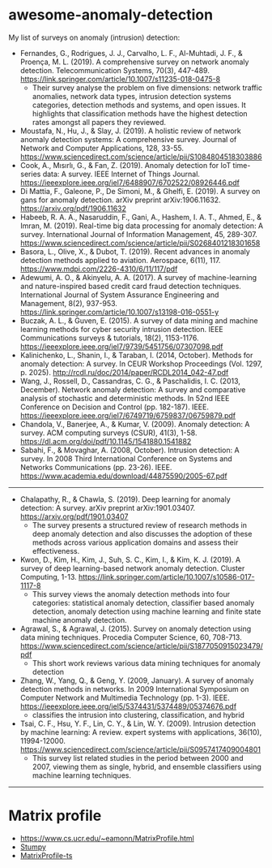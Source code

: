 # awesome-anomaly-detection

My list of surveys on anomaly (intrusion) detection:

* Fernandes, G., Rodrigues, J. J., Carvalho, L. F., Al-Muhtadi, J. F., & Proença, M. L. (2019). A comprehensive survey on network anomaly detection. Telecommunication Systems, 70(3), 447-489. https://link.springer.com/article/10.1007/s11235-018-0475-8
    - Their survey analyse the problem on five dimensions: network traffic anomalies, network data types, intrusion detection systems categories, detection methods and
systems, and open issues. It highlights that classification methods have the highest detection rates amongst all papers they reviewed.
* Moustafa, N., Hu, J., & Slay, J. (2019). A holistic review of network anomaly detection systems: A comprehensive survey. Journal of Network and Computer Applications, 128, 33-55. https://www.sciencedirect.com/science/article/pii/S1084804518303886
* Cook, A., Mısırlı, G., & Fan, Z. (2019). Anomaly detection for IoT time-series data: A survey. IEEE Internet of Things Journal. https://ieeexplore.ieee.org/iel7/6488907/6702522/08926446.pdf
* Di Mattia, F., Galeone, P., De Simoni, M., & Ghelfi, E. (2019). A survey on gans for anomaly detection. arXiv preprint arXiv:1906.11632. https://arxiv.org/pdf/1906.11632
* Habeeb, R. A. A., Nasaruddin, F., Gani, A., Hashem, I. A. T., Ahmed, E., & Imran, M. (2019). Real-time big data processing for anomaly detection: A survey. International Journal of Information Management, 45, 289-307. https://www.sciencedirect.com/science/article/pii/S0268401218301658
* Basora, L., Olive, X., & Dubot, T. (2019). Recent advances in anomaly detection methods applied to aviation. Aerospace, 6(11), 117. https://www.mdpi.com/2226-4310/6/11/117/pdf
* Adewumi, A. O., & Akinyelu, A. A. (2017). A survey of machine-learning and nature-inspired based credit card fraud detection techniques. International Journal of System Assurance Engineering and Management, 8(2), 937-953. https://link.springer.com/article/10.1007/s13198-016-0551-y
* Buczak, A. L., & Guven, E. (2015). A survey of data mining and machine learning methods for cyber security intrusion detection. IEEE Communications surveys & tutorials, 18(2), 1153-1176. https://ieeexplore.ieee.org/iel7/9739/5451756/07307098.pdf
* Kalinichenko, L., Shanin, I., & Taraban, I. (2014, October). Methods for anomaly detection: A survey. In CEUR Workshop Proceedings (Vol. 1297, p. 2025). http://rcdl.ru/doc/2014/paper/RCDL2014_042-47.pdf
* Wang, J., Rossell, D., Cassandras, C. G., & Paschalidis, I. C. (2013, December). Network anomaly detection: A survey and comparative analysis of stochastic and deterministic methods. In 52nd IEEE Conference on Decision and Control (pp. 182-187). IEEE. https://ieeexplore.ieee.org/iel7/6749719/6759837/06759879.pdf
* Chandola, V., Banerjee, A., & Kumar, V. (2009). Anomaly detection: A survey. ACM computing surveys (CSUR), 41(3), 1-58. https://dl.acm.org/doi/pdf/10.1145/1541880.1541882
* Sabahi, F., & Movaghar, A. (2008, October). Intrusion detection: A survey. In 2008 Third International Conference on Systems and Networks Communications (pp. 23-26). IEEE. https://www.academia.edu/download/44875590/2005-67.pdf

---

* Chalapathy, R., & Chawla, S. (2019). Deep learning for anomaly detection: A survey. arXiv preprint arXiv:1901.03407. https://arxiv.org/pdf/1901.03407
    -  The survey presents a structured review of research methods in deep anomaly detection and also discusses the adoption of these methods across various application domains and assess their effectiveness.
* Kwon, D., Kim, H., Kim, J., Suh, S. C., Kim, I., & Kim, K. J. (2019). A survey of deep learning-based network anomaly detection. Cluster Computing, 1-13. https://link.springer.com/article/10.1007/s10586-017-1117-8
    - This survey views the anomaly detection methods into four categories: statistical anomaly detection, classifier based anomaly detection, anomaly detection using machine learning and finite state machine anomaly detection.
* Agrawal, S., & Agrawal, J. (2015). Survey on anomaly detection using data mining techniques. Procedia Computer Science, 60, 708-713. https://www.sciencedirect.com/science/article/pii/S1877050915023479/pdf
    - This short work reviews various data mining techniques for anomaly detection
* Zhang, W., Yang, Q., & Geng, Y. (2009, January). A survey of anomaly detection methods in networks. In 2009 International Symposium on Computer Network and Multimedia Technology (pp. 1-3). IEEE. https://ieeexplore.ieee.org/iel5/5374431/5374489/05374676.pdf
    - classifies the intrusion into clustering, classification, and hybrid
* Tsai, C. F., Hsu, Y. F., Lin, C. Y., & Lin, W. Y. (2009). Intrusion detection by machine learning: A review. expert systems with applications, 36(10), 11994-12000. https://www.sciencedirect.com/science/article/pii/S0957417409004801
    - This survey list related studies in the period between 2000 and 2007, viewing them as single, hybrid, and ensemble classifiers using machine learning techniques.

---

# Matrix profile

* https://www.cs.ucr.edu/~eamonn/MatrixProfile.html
* [Stumpy](https://github.com/TDAmeritrade/stumpy)
* [MatrixProfile-ts](https://github.com/target/matrixprofile-ts)
